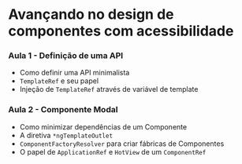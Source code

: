 # Avançando no design de componentes com acessibilidade

### Aula 1 - Definição de uma API

- Como definir uma API minimalista
- `TemplateRef` e seu papel
- Injeção de `TemplateRef` através de variável de template

### Aula 2 - Componente Modal

- Como minimizar dependências de um Componente
- A diretiva `*ngTemplateOutlet`
- `ComponentFactoryResolver` para criar fábricas de Componentes
- O papel de `ApplicationRef` e `HotView` de um `ComponentRef`
